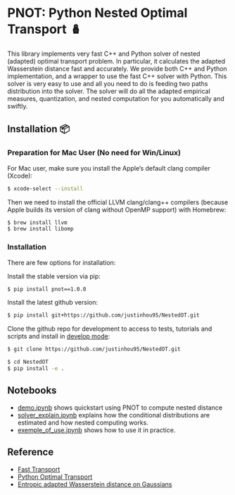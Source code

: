 # PNOT: Python Nested Optimal Transport 🪆

This library implements very fast C++ and Python solver of nested (adapted) optimal transport problem. In particular, it calculates the adapted Wasserstein distance fast and accurately. We provide both C++ and Python implementation, and a wrapper to use the fast C++ solver with Python. This solver is very easy to use and all you need to do is feeding two paths distribution into the solver. The solver will do all the adapted empirical measures, quantization, and nested computation for you automatically and swiftly.

## Installation 📦

### Preparation for Mac User (No need for Win/Linux)

For Mac user, make sure you install the Apple’s default clang compiler (Xcode):
```bash
$ xcode-select --install
```
Then we need to install the official LLVM clang/clang++ compilers (because Apple builds its version of clang without OpenMP support) with Homebrew:

```bash
$ brew install llvm
$ brew install libomp
```

### Installation
There are few options for installation:

Install the stable version via pip:
```bash
$ pip install pnot==1.0.0
``` 
Install the latest github version:
```bash
$ pip install git+https://github.com/justinhou95/NestedOT.git
``` 
Clone the github repo for development to access to tests, tutorials and scripts and install in [develop mode](https://setuptools.pypa.io/en/latest/userguide/development_mode.html):
```bash
$ git clone https://github.com/justinhou95/NestedOT.git
```
```bash
$ cd NestedOT
$ pip install -e .
``` 

## Notebooks
- [demo.ipynb](https://github.com/justinhou95/NestedOT/blob/main/notebooks/demo.ipynb) shows quickstart using PNOT to compute nested distance
- [solver_explain.ipynb](https://github.com/justinhou95/NestedOT/blob/main/notebooks/solver_explain.ipynb) explains how the conditional distributions are estimated and how nested computing works.
- [exemple_of_use.ipynb](https://github.com/justinhou95/NestedOT/blob/main/notebooks/exemple_of_use.ipynb) shows how to use it in practice.


## Reference
* [Fast Transport](https://github.com/nbonneel/network_simplex/tree/master)
* [Python Optimal Transport](https://github.com/PythonOT/POT)
* [Entropic adapted Wasserstein distance on Gaussians](https://arxiv.org/abs/2412.18794)
